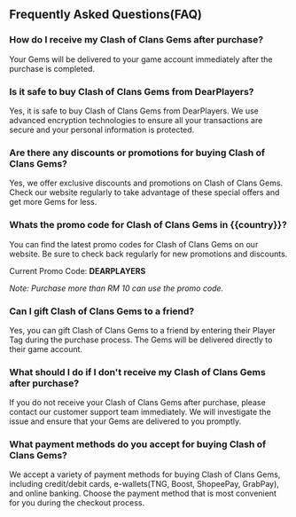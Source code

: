 ## Frequently Asked Questions(FAQ)

### How do I receive my Clash of Clans Gems after purchase?
Your Gems will be delivered to your game account immediately after the purchase is completed.

### Is it safe to buy Clash of Clans Gems from DearPlayers?
Yes, it is safe to buy Clash of Clans Gems from DearPlayers. We use advanced encryption technologies to ensure all your transactions are secure and your personal information is protected.

### Are there any discounts or promotions for buying Clash of Clans Gems?
Yes, we offer exclusive discounts and promotions on Clash of Clans Gems. Check our website regularly to take advantage of these special offers and get more Gems for less.

### Whats the promo code for Clash of Clans Gems in {{country}}?
You can find the latest promo codes for Clash of Clans Gems on our website. Be sure to check back regularly for new promotions and discounts.

Current Promo Code: **DEARPLAYERS**

*Note: Purchase more than RM 10 can use the promo code.*

### Can I gift Clash of Clans Gems to a friend?
Yes, you can gift Clash of Clans Gems to a friend by entering their Player Tag during the purchase process. The Gems will be delivered directly to their game account.

### What should I do if I don't receive my Clash of Clans Gems after purchase?
If you do not receive your Clash of Clans Gems after purchase, please contact our customer support team immediately. We will investigate the issue and ensure that your Gems are delivered to you promptly.

### What payment methods do you accept for buying Clash of Clans Gems?
We accept a variety of payment methods for buying Clash of Clans Gems, including credit/debit cards, e-wallets(TNG, Boost, ShopeePay, GrabPay), and online banking. Choose the payment method that is most convenient for you during the checkout process.
